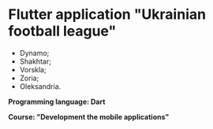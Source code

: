 # Flutter application "Ukrainian football league"

* Dynamo;
* Shakhtar;
* Vorskla;
* Zoria;
* Oleksandria.

**Programming language: Dart**

**Course: "Development the mobile applications"**
